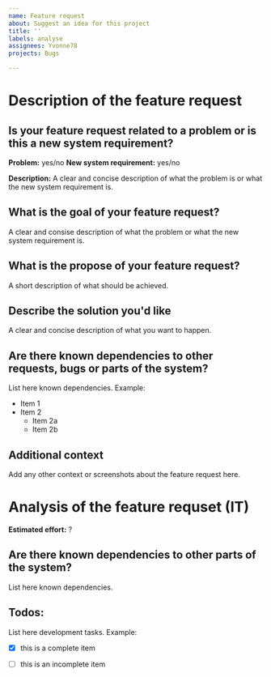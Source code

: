 ```yaml
---
name: Feature request
about: Suggest an idea for this project
title: ''
labels: analyse
assignees: Yvonne78
projects: Bugs

---
```

# Description of the feature request

## Is your feature request related to a problem or is this a new system requirement?

**Problem:** yes/no
**New system requirement:** yes/no

**Description:**
A clear and concise description of what the problem is or what the new system requirement is.

## What is the goal of your feature request?
A clear and consise description of what the problem or what the new system requirement is.

## What is the propose of your feature request?
A short description of what should be achieved.

## Describe the solution you'd like
A clear and concise description of what you want to happen.

## Are there known dependencies to other requests, bugs or parts of the system?
List here known dependencies.
Example:
*  Item 1
* Item 2
  * Item 2a
  * Item 2b

## Additional context
Add any other context or screenshots about the feature request here.

# Analysis of the feature requset (IT)

**Estimated effort:** ?

## Are there known dependencies to other parts of the system?
List here known dependencies.

## Todos:
List here development tasks. 
Example:
- [x] this is a complete item
- [ ] this is an incomplete item




